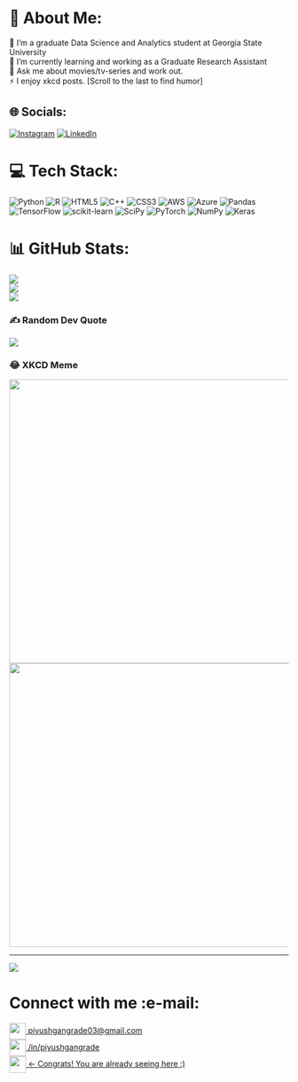 # 💫 About Me:
🔭 I’m a graduate Data Science and Analytics student at Georgia State University<br>🌱 I’m currently learning and working as a Graduate Research Assistant<br>💬 Ask me about movies/tv-series and work out.<br>⚡ I enjoy xkcd posts. [Scroll to the last to find humor]


## 🌐 Socials:
[![Instagram](https://img.shields.io/badge/Instagram-%23E4405F.svg?logo=Instagram&logoColor=white)](https://instagram.com/rememberpiyush) [![LinkedIn](https://img.shields.io/badge/LinkedIn-%230077B5.svg?logo=linkedin&logoColor=white)](https://linkedin.com/in/piyushgangrade) 

# 💻 Tech Stack:
![Python](https://img.shields.io/badge/python-3670A0?style=for-the-badge&logo=python&logoColor=ffdd54) ![R](https://img.shields.io/badge/r-%23276DC3.svg?style=for-the-badge&logo=r&logoColor=white) ![HTML5](https://img.shields.io/badge/html5-%23E34F26.svg?style=for-the-badge&logo=html5&logoColor=white) ![C++](https://img.shields.io/badge/c++-%2300599C.svg?style=for-the-badge&logo=c%2B%2B&logoColor=white) ![CSS3](https://img.shields.io/badge/css3-%231572B6.svg?style=for-the-badge&logo=css3&logoColor=white) ![AWS](https://img.shields.io/badge/AWS-%23FF9900.svg?style=for-the-badge&logo=amazon-aws&logoColor=white) ![Azure](https://img.shields.io/badge/azure-%230072C6.svg?style=for-the-badge&logo=azure-devops&logoColor=white) ![Pandas](https://img.shields.io/badge/pandas-%23150458.svg?style=for-the-badge&logo=pandas&logoColor=white) ![TensorFlow](https://img.shields.io/badge/TensorFlow-%23FF6F00.svg?style=for-the-badge&logo=TensorFlow&logoColor=white) ![scikit-learn](https://img.shields.io/badge/scikit--learn-%23F7931E.svg?style=for-the-badge&logo=scikit-learn&logoColor=white) ![SciPy](https://img.shields.io/badge/SciPy-%230C55A5.svg?style=for-the-badge&logo=scipy&logoColor=%white) ![PyTorch](https://img.shields.io/badge/PyTorch-%23EE4C2C.svg?style=for-the-badge&logo=PyTorch&logoColor=white) ![NumPy](https://img.shields.io/badge/numpy-%23013243.svg?style=for-the-badge&logo=numpy&logoColor=white) ![Keras](https://img.shields.io/badge/Keras-%23D00000.svg?style=for-the-badge&logo=Keras&logoColor=white)
# 📊 GitHub Stats:
![](https://github-readme-stats.vercel.app/api?username=piyushgangrade&theme=tokyonight&hide_border=false&include_all_commits=true&count_private=true)<br/>
![](https://github-readme-streak-stats.herokuapp.com/?user=piyushgangrade&theme=tokyonight&hide_border=false)<br/>
![](https://github-readme-stats.vercel.app/api/top-langs/?username=piyushgangrade&theme=tokyonight&hide_border=false&include_all_commits=true&count_private=true&layout=compact)

### ✍️ Random Dev Quote
![](https://quotes-github-readme.vercel.app/api?type=horizontal&theme=dark)

### 😂 XKCD Meme
<img src="[https://random-memer.herokuapp.com/](https://imgs.xkcd.com/comics/machine_learning.png)" width="512px"/>

<img src="[https://random-memer.herokuapp.com/]([https://imgs.xkcd.com/comics/machine_learning.png](https://imgs.xkcd.com/comics/linear_regression.png))" width="512px"/>

---
[![](https://visitcount.itsvg.in/api?id=piyushgangrade&icon=0&color=6)](https://visitcount.itsvg.in)

<!-- Proudly created with GPRM ( https://gprm.itsvg.in ) -->
  
<h1>Connect with me :e-mail: </h1>  

<a href="mailto:piyushgangrade03@gmail.com" target="_blank"><img align="center" src="https://github.com/gauravghongde/social-icons/blob/master/PNG/Color/Gmail.png?raw=true" alt="" height="30" /> piyushgangrade03@gmail.com</a><br> 
<a href="https://www.linkedin.com/in/piyushgangrade/" target="_blank"><img align="center" src="https://github.com/gauravghongde/social-icons/blob/master/PNG/Color/LinkedIN.png?raw=true" alt="" height="30" /> /in/piyushgangrade</a><br> 
<a href="https://github.com/piyushgangrade" target="_blank"><img align="center" src="https://github.com/gauravghongde/social-icons/blob/master/PNG/Black/Github_black.png?raw=true" alt="" height="30" /> <- Congrats! You are already seeing here :)</a>
